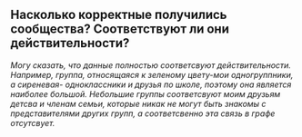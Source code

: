 
 ## Насколько корректные получились сообщества? Соответствуют ли они действительности? 
 *Могу сказать, что данные полностью соответсвуют действительности. Например, группа, относящаяся к зеленому цвету-мои одногруппники, а сиреневая- одноклассники и друзья по школе, поэтому она является наиболее большой. Небольшие группы соответсвуют моим друзьям детсва и членам семьи, которые никак не могут быть знакомы с представителями других групп, а соответсвенно эта связь в графе отсутсвует.*
